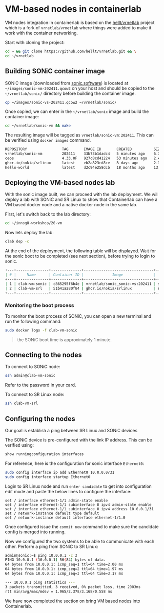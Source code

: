 # VM-based nodes in containerlab

VM nodes integration in containerlab is based on the [hellt/vrnetlab](https://github.com/hellt/vrnetlab) project which is a fork of `vrnetlab/vrnetlab` where things were added to make it work with the container networking.

Start with cloning the project:

```bash
cd ~ && git clone https://github.com/hellt/vrnetlab.git && \
cd ~/vrnetlab
```

## Building SONiC container image

SONiC image (downloaded from [sonic.software](https://sonic.software/)) is located at `~/images/sonic-vm-202411.qcow2` on your host and should be copied to the `~/vrnetlab/sonic/` directory before building the container image.

```bash
cp ~/images/sonic-vs-202411.qcow2 ~/vrnetlab/sonic/
```

Once copied, we can enter in the `~/vrnetlab/sonic` image and build the container image:

```bash
cd ~/vrnetlab/sonic-vm && make
```

The resulting image will be tagged as `vrnetlab/sonic-vm:202411`. This can be verified using `docker images` command.

```bash
REPOSITORY                TAG       IMAGE ID       CREATED          SIZE
vrnetlab/sonic-vm         202411    33b73b1dadc4   5 minutes ago    6.37GB
ceos                      4.33.0F   927c8cd41224   53 minutes ago   2.46GB
ghcr.io/nokia/srlinux     latest    eb2a823cd8ce   8 days ago       2.35GB
hello-world               latest    d2c94e258dcb   18 months ago    13.3kB
```

## Deploying the VM-based nodes lab

With the sonic image built, we can proceed with the lab deployment. We will deploy a lab with SONiC and SR Linux to show that Containerlab can have a VM based docker node and a native docker node in the same lab.

First, let's switch back to the lab directory:

```bash
cd ~/innog8-workshop/20-vm
```

Now lets deploy the lab:

```bash
clab dep -c
```

At the end of the deployment, the following table will be displayed. Wait for the sonic boot to be completed (see next section), before trying to login to sonic.

```bash
+---+---------------+--------------+--------------------------------+---------------+---------+----------------+----------------------+
| # |     Name      | Container ID |             Image              |     Kind      |  State  |  IPv4 Address  |     IPv6 Address     |
+---+---------------+--------------+--------------------------------+---------------+---------+----------------+----------------------+
| 1 | clab-vm-sonic | c865295f6b4e | vrnetlab/sonic_sonic-vs:202411 | sonic-vm      | running | 172.20.20.3/24 | 3fff:172:20:20::3/64 |
| 2 | clab-vm-srl   | 51b41a280f84 | ghcr.io/nokia/srlinux          | nokia_srlinux | running | 172.20.20.2/24 | 3fff:172:20:20::2/64 |
+---+---------------+--------------+--------------------------------+---------------+---------+----------------+----------------------+
```

### Monitoring the boot process

To monitor the boot process of SONiC, you can open a new terminal and run the following command:

```bash
sudo docker logs -f clab-vm-sonic
```

> the SONiC boot time is approximately 1 minute.

## Connecting to the nodes

To connect to SONiC node:

```bash
ssh admin@clab-vm-sonic
```

Refer to the password in your card.

To connect to SR Linux node:

```bash
ssh clab-vm-srl
```

## Configuring the nodes

Our goal is establish a ping between SR Linux and SONiC devices.

The SONiC device is pre-configured with the link IP address. This can be verified using:

```bash
show runningconfiguration interfaces
```

For reference, here is the configuration for sonic interface `Ethernet0`:

```bash
sudo config interface ip add Ethernet0 10.0.0.0/31
sudo config interface startup Ethernet0
```

Login to SR Linux node and run `enter candidate` to get into configuration edit mode and paste the below lines to configure the interface:

```srl
set / interface ethernet-1/1 admin-state enable
set / interface ethernet-1/1 subinterface 0 ipv4 admin-state enable
set / interface ethernet-1/1 subinterface 0 ipv4 address 10.0.0.1/31
set / network-instance default type default
set / network-instance default interface ethernet-1/1.0
```
Once configured issue the `commit now` command to make sure the candidate config is merged into running.

Now we configured the two systems to be able to communicate with each other. Perform a ping from SONiC to SR Linux:

```bash
admin@sonic:~$ ping 10.0.0.1 -c 3
PING 10.0.0.1 (10.0.0.1) 56(84) bytes of data.
64 bytes from 10.0.0.1: icmp_seq=1 ttl=64 time=2.00 ms
64 bytes from 10.0.0.1: icmp_seq=2 ttl=64 time=1.97 ms
64 bytes from 10.0.0.1: icmp_seq=3 ttl=64 time=3.17 ms

--- 10.0.0.1 ping statistics ---
3 packets transmitted, 3 received, 0% packet loss, time 2003ms
rtt min/avg/max/mdev = 1.965/2.378/3.168/0.558 ms
```

We have now completed the section on bring VM based nodes into Containerlab.
